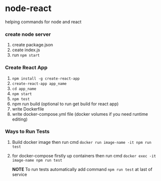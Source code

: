 # node-react
helping commands for node and react

### create node server
1. create package.json
2. ceate index.js
3. run ```npm start```


### Create React App
1. ```npm install -g create-react-app```
2. ```create-react-app app_name```
3. ```cd app_name```
4. ```npm start```
5. ```npm test```
6. npm run build (optional to run get build for react app)
7. write Dockerfile 
8. write docker-compose.yml file (docker volumes if you need runtime editing)


### Ways to Run Tests
1. Build docker image then run cmd ```docker run image-name -it npm run test```
2. for docker-compose firstly up containers then run cmd ```docker exec -it image-name npm run test```

   **NOTE** To run tests automatically add command ```npm run test``` at last of service 

